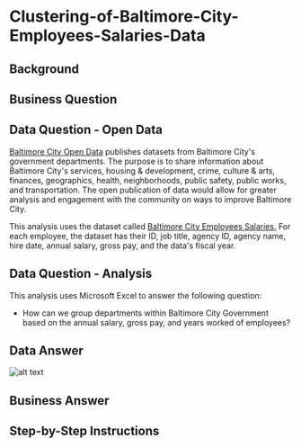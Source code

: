 # Clustering-of-Baltimore-City-Employees-Salaries-Data

## Background

## Business Question

## Data Question - Open Data
[Baltimore City Open Data](https://data.baltimorecity.gov) publishes datasets from Baltimore City's government departments. The purpose is to share information about Baltimore City's services, housing & development, crime, culture & arts, finances, geographics, health, neighborhoods, public safety, public works, and transportation. The open publication of data would allow for greater analysis and engagement with the community on ways to improve Baltimore City.  

This analysis uses the dataset called [Baltimore City Employees Salaries.](https://data.baltimorecity.gov/City-Government/Baltimore-City-Employees-Salaries/w28m-utix) For each employee, the dataset has their ID, job title, agency ID, agency name, hire date, annual salary, gross pay, and the data's fiscal year. 

## Data Question - Analysis
This analysis uses Microsoft Excel to answer the following question: 
- How can we group departments within Baltimore City Government based on the annual salary, gross pay, and years worked of employees? 

## Data Answer


![alt text]()

## Business Answer

## Step-by-Step Instructions

